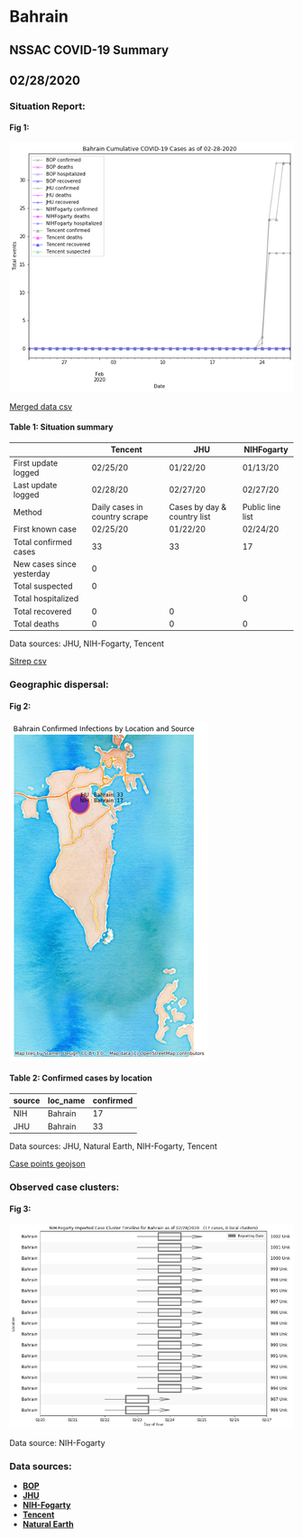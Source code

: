 # Bahrain
## NSSAC COVID-19 Summary
## 02/28/2020



### Situation Report:
#### Fig 1:
![Bahrain cases](../merged_histories/Bahrain_merged_histories.png)

[Merged data csv](https://github.com/SchlittDataSci/SchlittDataSci.github.io/blob/master/data/tables/Bahrain_merged_daily.csv)

#### Table 1: Situation summary


|                           | Tencent                       | JHU                         | NIHFogarty       |
|---------------------------|-------------------------------|-----------------------------|------------------|
| First update logged       | 02/25/20                      | 01/22/20                    | 01/13/20         |
| Last update logged        | 02/28/20                      | 02/27/20                    | 02/27/20         |
| Method                    | Daily cases in country scrape | Cases by day & country list | Public line list |
| First known case          | 02/25/20                      | 01/22/20                    | 02/24/20         |
| Total confirmed cases     | 33                            | 33                          | 17               |
| New cases since yesterday | 0                             |                             |                  |
| Total suspected           | 0                             |                             |                  |
| Total hospitalized        |                               |                             | 0                |
| Total recovered           | 0                             | 0                           |                  |
| Total deaths              | 0                             | 0                           | 0                |

Data sources: JHU, NIH-Fogarty, Tencent


[Sitrep csv](https://github.com/SchlittDataSci/SchlittDataSci.github.io/blob/master/data/tables/Bahrain_sitrep.csv)

### Geographic dispersal:
#### Fig 2:
![Bahrain mapped](../case_locs/Bahrain_case_locs.png)

#### Table 2: Confirmed cases by location


| source   | loc_name   |   confirmed |
|----------|------------|-------------|
| NIH      | Bahrain    |          17 |
| JHU      | Bahrain    |          33 |

Data sources: JHU, Natural Earth, NIH-Fogarty, Tencent


[Case points geojson](https://github.com/SchlittDataSci/SchlittDataSci.github.io/blob/master/data/shapes/Bahrain_case_locs.geojson)

### Observed case clusters:
#### Fig 3:
![Bahrain cases](../cluster_analysis/Bahrain_imported_cases_NIHFogarty.png)



Data source: NIH-Fogarty


### Data sources:
* **[BOP](https://github.com/beoutbreakprepared/nCoV2019)**
* **[JHU](https://github.com/CSSEGISandData/COVID-19)** 
* **[NIH-Fogarty](https://docs.google.com/spreadsheets/d/1jS24DjSPVWa4iuxuD4OAXrE3QeI8c9BC1hSlqr-NMiU/edit#gid=1187587451)** 
* **[Tencent](https://news.qq.com/zt2020/page/feiyan.htm)**
* **[Natural Earth](https://www.naturalearthdata.com/forums/forum/natural-earth-map-data/cultural-vectors/admin-1-states-provinces-and-their-boundaries/)**

<!-- Global site tag (gtag.js) - Google Analytics -->
<script async src="https://www.googletagmanager.com/gtag/js?id=UA-158816269-1"></script>
<script>
  window.dataLayer = window.dataLayer || [];
  function gtag(){dataLayer.push(arguments);}
  gtag('js', new Date());

  gtag('config', 'UA-158816269-1');
</script>